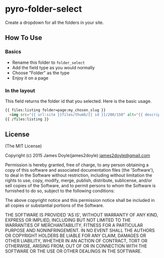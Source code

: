 pyro-folder-select
==================

Create a dropdown for all the folders in your site.

How To Use
----------

### Basics

* Rename this folder to `folder_select`
* Add the field type as you would normally
* Choose "Folder" as the type
* Enjoy it on a page

### In the layout

This field returns the folder id that you selected. Here is the basic usage.

``` html
{{ files:listing folder=page:my_chosen_slug }}
  <img src="{{ url:site }}files/thumb/{{ id }}/200/150" alt="{{ description }}"/>
{{ /files:listing }}
```

License
-------

(The MIT License)

Copyright (c) 2015 James Doyle(james2doyle) james2doyle@gmail.com

Permission is hereby granted, free of charge, to any person obtaining
a copy of this software and associated documentation files (the
'Software'), to deal in the Software without restriction, including
without limitation the rights to use, copy, modify, merge, publish,
distribute, sublicense, and/or sell copies of the Software, and to
permit persons to whom the Software is furnished to do so, subject to
the following conditions:

The above copyright notice and this permission notice shall be
included in all copies or substantial portions of the Software.

THE SOFTWARE IS PROVIDED 'AS IS', WITHOUT WARRANTY OF ANY KIND,
EXPRESS OR IMPLIED, INCLUDING BUT NOT LIMITED TO THE WARRANTIES OF
MERCHANTABILITY, FITNESS FOR A PARTICULAR PURPOSE AND NONINFRINGEMENT.
IN NO EVENT SHALL THE AUTHORS OR COPYRIGHT HOLDERS BE LIABLE FOR ANY
CLAIM, DAMAGES OR OTHER LIABILITY, WHETHER IN AN ACTION OF CONTRACT,
TORT OR OTHERWISE, ARISING FROM, OUT OF OR IN CONNECTION WITH THE
SOFTWARE OR THE USE OR OTHER DEALINGS IN THE SOFTWARE.